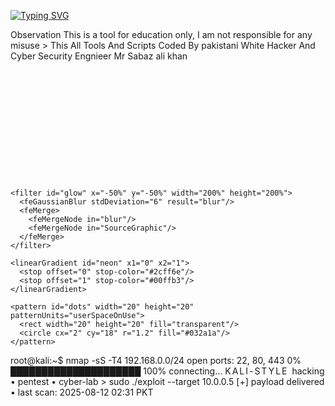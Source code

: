 <a href="https://git.io/typing-svg"><img src="https://readme-typing-svg.demolab.com?font=Fira+Code&pause=1000&color=1AF320&background=FFFEFC00&width=435&lines=Cyber+Security+Hacking+Tools+;Coded+By+Mr+Sabaz+Ali+khan+" alt="Typing SVG" /></a>

Observation This is a tool for education only, I am not responsible for any misuse > This All Tools And Scripts Coded By pakistani White Hacker And Cyber Security Engnieer Mr Sabaz ali khan


<svg xmlns="http://www.w3.org/2000/svg" width="1200" height="420" viewBox="0 0 1200 420" preserveAspectRatio="xMidYMid meet">
  <!-- Background -->
  <defs>
    <linearGradient id="bgGrad" x1="0" x2="1">
      <stop offset="0" stop-color="#071019"/>
      <stop offset="1" stop-color="#001116"/>
    </linearGradient>

    <filter id="glow" x="-50%" y="-50%" width="200%" height="200%">
      <feGaussianBlur stdDeviation="6" result="blur"/>
      <feMerge>
        <feMergeNode in="blur"/>
        <feMergeNode in="SourceGraphic"/>
      </feMerge>
    </filter>

    <linearGradient id="neon" x1="0" x2="1">
      <stop offset="0" stop-color="#2cff6e"/>
      <stop offset="1" stop-color="#00ffb3"/>
    </linearGradient>

    <pattern id="dots" width="20" height="20" patternUnits="userSpaceOnUse">
      <rect width="20" height="20" fill="transparent"/>
      <circle cx="2" cy="18" r="1.2" fill="#032a1a"/>
    </pattern>
  </defs>

  <rect width="100%" height="100%" fill="url(#bgGrad)"/>

  <!-- background circuit lines -->
  <g stroke="#033827" stroke-opacity="0.9" stroke-width="2" fill="none">
    <path d="M40 60 L400 60 L520 140 L760 140 L980 80" opacity="0.9"/>
    <path d="M80 140 L300 140 L360 200 L600 200 L900 140" opacity="0.7"/>
    <path d="M20 300 L220 220 L420 220 L620 300 L960 260" opacity="0.6"/>
  </g>

  <!-- grid / dot pattern -->
  <rect x="0" y="0" width="1200" height="420" fill="url(#dots)" opacity="0.06"/>

  <!-- hooded figure (stylized) -->
  <g transform="translate(80,40) scale(1.2)">
    <!-- hood -->
    <path d="M200 40 C120 40 60 120 120 200 C80 260 120 320 200 320 C280 320 320 260 280 200 C340 120 280 40 200 40 Z"
          fill="#001a12" stroke="url(#neon)" stroke-width="2" filter="url(#glow)"/>
    <!-- face mask -->
    <path d="M160 160 C170 140 230 140 240 160 C245 170 235 200 200 200 C165 200 155 170 160 160 Z"
          fill="#001214" stroke="#064d2f" stroke-width="1"/>
    <!-- eyes (neon slits) -->
    <g fill="url(#neon)" opacity="0.98">
      <rect x="175" y="150" width="18" height="6" rx="3" />
      <rect x="205" y="150" width="18" height="6" rx="3" />
    </g>
    <!-- subtle glow around hood -->
    <ellipse cx="200" cy="200" rx="120" ry="80" fill="none" stroke="url(#neon)" stroke-opacity="0.06" stroke-width="40"/>
  </g>

  <!-- ASCII / terminal lines -->
  <g transform="translate(480,48)" font-family="monospace" font-size="18" fill="#0fffb1" opacity="0.95">
    <text x="0" y="32">root@kali:~$ nmap -sS -T4 192.168.0.0/24</text>
    <text x="0" y="64">open ports: 22, 80, 443</text>
    <text x="0" y="96" opacity="0.7">0% █████████████████████ 100%</text>
    <text x="0" y="140" font-size="14" opacity="0.6">connecting...</text>
  </g>

  <!-- main title -->
  <g transform="translate(480,210)">
    <text x="0" y="0" font-family="Segoe UI, Roboto, Arial, sans-serif" font-size="66" font-weight="700" fill="url(#neon)" style="letter-spacing:2px;">
      KALI-STYLE
    </text>
    <text x="0" y="54" font-family="Segoe UI, Roboto, Arial, sans-serif" font-size="18" fill="#8afacb" opacity="0.85">
      hacking • pentest • cyber-lab
    </text>
  </g>

  <!-- stylized terminal box -->
  <g transform="translate(480,280)">
    <rect x="0" y="0" width="620" height="100" rx="6" fill="#001a18" stroke="#0b4029" stroke-width="1.5"/>
    <text x="16" y="28" font-family="monospace" font-size="14" fill="#8ef8c9">> sudo ./exploit --target 10.0.0.5</text>
    <text x="16" y="56" font-family="monospace" font-size="14" fill="#79f0b0" opacity="0.9">[+] payload delivered</text>
    <text x="16" y="82" font-family="monospace" font-size="12" fill="#5cc596" opacity="0.7">• last scan: 2025-08-12 02:31 PKT</text>
  </g>

  <!-- bottom accents -->
  <g>
    <rect x="0" y="406" width="1200" height="10" fill="url(#neon)" opacity="0.06"/>
    <rect x="0" y="400" width="1200" height="6" fill="url(#neon)" opacity="0.03"/>
  </g>

  <!-- small wat
